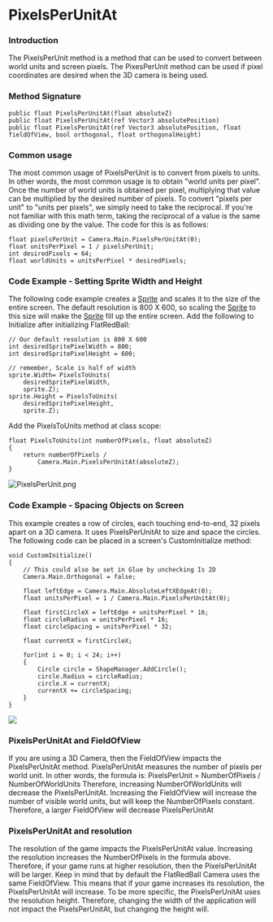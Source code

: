# PixelsPerUnitAt

### Introduction

The PixelsPerUnit method is a method that can be used to convert between world units and screen pixels. The PixesPerUnit method can be used if pixel coordinates are desired when the 3D camera is being used.

### Method Signature

```
public float PixelsPerUnitAt(float absoluteZ)
public float PixelsPerUnitAt(ref Vector3 absolutePosition)
public float PixelsPerUnitAt(ref Vector3 absolutePosition, float fieldOfView, bool orthogonal, float orthogonalHeight)
```

### Common usage

The most common usage of PixelsPerUnit is to convert from pixels to units. In other words, the most common usage is to obtain "world units per pixel". Once the number of world units is obtained per pixel, multiplying that value can be multiplied by the desired number of pixels. To convert "pixels per unit" to "units per pixels", we simply need to take the reciprocal. If you're not familiar with this math term, taking the reciprocal of a value is the same as dividing one by the value. The code for this is as follows:

```
float pixelsPerUnit = Camera.Main.PixelsPerUnitAt(0);
float unitsPerPixel = 1 / pixelsPerUnit;
int desiredPixels = 64;
float worldUnits = unitsPerPixel * desiredPixels;
```

### Code Example - Setting Sprite Width and Height

The following code example creates a [Sprite](../../../frb/docs/index.php) and scales it to the size of the entire screen. The default resolution is 800 X 600, so scaling the [Sprite](../../../frb/docs/index.php) to this size will make the [Sprite](../../../frb/docs/index.php) fill up the entire screen. Add the following to Initialize after initializing FlatRedBall:

```
// Our default resolution is 800 X 600
int desiredSpritePixelWidth = 800;
int desiredSpritePixelHeight = 600;

// remember, Scale is half of width
sprite.Width= PixelsToUnits(
    desiredSpritePixelWidth,
    sprite.Z);
sprite.Height = PixelsToUnits(
    desiredSpritePixelHeight,
    sprite.Z);
```

Add the PixelsToUnits method at class scope:

```
float PixelsToUnits(int numberOfPixels, float absoluteZ)
{
    return numberOfPixels / 
        Camera.Main.PixelsPerUnitAt(absoluteZ);
}
```

![PixelsPerUnit.png](../../../.gitbook/assets/migrated\_media-PixelsPerUnit.png)

### Code Example - Spacing Objects on Screen

This example creates a row of circles, each touching end-to-end, 32 pixels apart on a 3D camera. It uses PixelsPerUnitAt to size and space the circles. The following code can be placed in a screen's CustomInitialize method:

```lang:c#
void CustomInitialize()
{
    // This could also be set in Glue by unchecking Is 2D
    Camera.Main.Orthogonal = false;

    float leftEdge = Camera.Main.AbsoluteLeftXEdgeAt(0);
    float unitsPerPixel = 1 / Camera.Main.PixelsPerUnitAt(0);

    float firstCircleX = leftEdge + unitsPerPixel * 16;
    float circleRadius = unitsPerPixel * 16;
    float circleSpacing = unitsPerPixel * 32;

    float currentX = firstCircleX;

    for(int i = 0; i < 24; i++)
    {
        Circle circle = ShapeManager.AddCircle();
        circle.Radius = circleRadius;
        circle.X = currentX;
        currentX += circleSpacing;
    }
}
```

![](../../../.gitbook/assets/2017-02-img\_589de828605c9.png)

### PixelsPerUnitAt and FieldOfView

If you are using a 3D Camera, then the FieldOfView impacts the PixelsPerUnitAt method. PixelsPerUnitAt measures the number of pixels per world unit. In other words, the formula is: PixelsPerUnit = NumberOfPixels / NumberOfWorldUnits Therefore, increasing NumberOfWorldUnits will decrease the PixelsPerUnitAt. Increasing the FieldOfView will increase the number of visible world units, but will keep the NumberOfPixels constant. Therefore, a larger FieldOfView will decrease PixelsPerUnitAt

### PixelsPerUnitAt and resolution

The resolution of the game impacts the PixelsPerUnitAt value. Increasing the resolution increases the NumberOfPixels in the formula above. Therefore, if your game runs at higher resolution, then the PixelsPerUnitAt will be larger. Keep in mind that by default the FlatRedBall Camera uses the same FieldOfView. This means that if your game increases its resolution, the PixelsPerUnitAt will increase. To be more specific, the PixelsPerUnitAt uses the resolution height. Therefore, changing the width of the application will not impact the PixelsPerUnitAt, but changing the height will.
